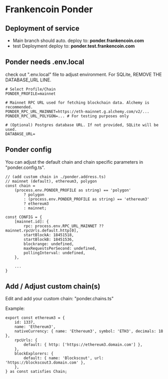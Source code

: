 # Frankencoin Ponder

## Deployment of service

-   Main branch should auto. deploy to: **ponder.frankencoin.com**
-   test Deployment deploy to: **ponder.test.frankencoin.com**

## Ponder needs .env.local

check out ".env.local" file to adjust environment.
For SQLite, REMOVE THE DATABASE_URL LINE.

```
# Select Profile/Chain
PONDER_PROFILE=mainnet

# Mainnet RPC URL used for fetching blockchain data. Alchemy is recommended.
PONDER_RPC_URL_MAINNET=https://eth-mainnet.g.alchemy.com/v2/...
PONDER_RPC_URL_POLYGON=... # For testing purposes only

# (Optional) Postgres database URL. If not provided, SQLite will be used.
DATABASE_URL=
```

## Ponder config

You can adjust the default chain and chain specific parameters in "ponder.config.ts".

```
// (add custom chain in ./ponder.address.ts)
// mainnet (default), ethereum3, polygon
const chain =
	(process.env.PONDER_PROFILE as string) == 'polygon'
		? polygon
		: (process.env.PONDER_PROFILE as string) == 'ethereum3'
		? ethereum3
		: mainnet;

const CONFIG = {
	[mainnet.id]: {
		rpc: process.env.RPC_URL_MAINNET ?? mainnet.rpcUrls.default.http[0],
		startBlockA: 18451518,
		startBlockB: 18451536,
		blockrange: undefined,
		maxRequestsPerSecond: undefined,
		pollingInterval: undefined,
	},

	...
}
```

## Add / Adjust custom chain(s)

Edit and add your custom chain: "ponder.chains.ts"

Example:

```
export const ethereum3 = {
	id: 1337,
	name: 'Ethereum3',
	nativeCurrency: { name: 'Ethereum3', symbol: 'ETH3', decimals: 18 },
	rpcUrls: {
		default: { http: ['https://ethereum3.domain.com'] },
	},
	blockExplorers: {
		default: { name: 'Blockscout', url: 'https://blockscout3.domain.com' },
	},
} as const satisfies Chain;
```
